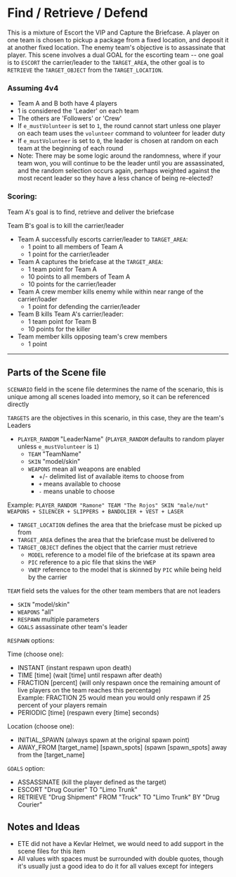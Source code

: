 # Find / Retrieve / Defend

This is a mixture of Escort the VIP and Capture the Briefcase. A player on one team is chosen to pickup a package from a fixed location, and deposit it at another fixed location. The enemy team's objective is to assassinate that player.  This scene involves a dual GOAL for the escorting team -- one goal is to `ESCORT` the carrier/leader to the `TARGET_AREA`, the other goal is to `RETRIEVE` the `TARGET_OBJECT` from the `TARGET_LOCATION`.

### Assuming 4v4

* Team A and B both have 4 players
* 1 is considered the 'Leader' on each team
* The others are 'Followers' or 'Crew'
* If `e_mustVolunteer` is set to `1`, the round cannot start unless one player on each team uses the `volunteer` command to volunteer for leader duty
* If `e_mustVolunteer` is set to `0`, the leader is chosen at random on each team at the beginning of each round
* Note: There may be some logic around the randomness, where if your team won, you will continue to be the leader until you are assassinated, and the random selection occurs again, perhaps weighted against the most recent leader so they have a less chance of being re-elected?

### Scoring:
Team A's goal is to find, retrieve and deliver the briefcase

Team B's goal is to kill the carrier/leader

* Team A successfully escorts carrier/leader to `TARGET_AREA`:
    * 1 point to all members of Team A
    * 1 point for the carrier/leader
* Team A captures the briefcase at the `TARGET_AREA`:
    * 1 team point for Team A
    * 10 points to all members of Team A
    * 10 points for the carrier/leader
* Team A crew member kills enemy while within near range of the carrier/loader
    * 1 point for defending the carrier/leader
* Team B kills Team A's carrier/leader:
    * 1 team point for Team B
    * 10 points for the killer
* Team member kills opposing team's crew members
    * 1 point

---

## Parts of the Scene file

`SCENARIO` field in the scene file determines the name of the scenario, this is unique among all scenes loaded into memory, so it can be referenced directly

`TARGETS` are the objectives in this scenario, in this case, they are the team's Leaders
* `PLAYER_RANDOM` "LeaderName" (`PLAYER_RANDOM` defaults to random player unless `e_mustVolunteer` is `1`)
    * `TEAM` "TeamName" 
    * `SKIN` "model/skin" 
    * `WEAPONS` mean all weapons are enabled 
        * +/- delimited list of available items to choose from
        * `+` means available to choose
        * `-` means unable to choose

Example: `PLAYER_RANDOM "Ramone" TEAM "The Rojos" SKIN "male/nut" WEAPONS + SILENCER + SLIPPERS + BANDOLIER + VEST + LASER`

* `TARGET_LOCATION` defines the area that the briefcase must be picked up from
* `TARGET_AREA` defines the area that the briefcase must be delivered to
* `TARGET_OBJECT` defines the object that the carrier must retrieve
    * `MODEL` reference to a model file of the briefcase at its spawn area
    * `PIC` reference to a pic file that skins the `VWEP`
    * `VWEP` reference to the model that is skinned by `PIC` while being held by the carrier


`TEAM` field sets the values for the other team members that are not leaders
* `SKIN` "model/skin"
* `WEAPONS` "all"
* `RESPAWN` multiple parameters
* `GOALS` assassinate other team's leader

`RESPAWN` options:

Time (choose one):
* INSTANT (instant respawn upon death)
* TIME [time] (wait [time] until respawn after death)
* FRACTION [percent] (will only respawn once the remaining amount of live players on the team reaches this percentage)  
Example: FRACTION 25 would mean you would only respawn if 25 percent of your players remain
* PERIODIC [time] (respawn every [time] seconds)

Location (choose one):
* INITIAL_SPAWN (always spawn at the original spawn point)
* AWAY_FROM [target_name] [spawn_spots] (spawn [spawn_spots] away from the [target_name]

`GOALS` option:
* ASSASSINATE (kill the player defined as the target)
* ESCORT "Drug Courier" TO "Limo Trunk"
* RETRIEVE "Drug Shipment" FROM "Truck" TO "Limo Trunk" BY "Drug Courier"

## Notes and Ideas

* ETE did not have a Kevlar Helmet, we would need to add support in the scene files for this item
* All values with spaces must be surrounded with double quotes, though it's usually just a good idea to do it for all values except for integers